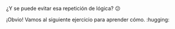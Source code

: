 ¿Y se puede evitar esa repetición de lógica? :confused:

¡Obvio! Vamos al siguiente ejercicio para aprender cómo. :hugging: